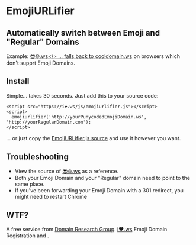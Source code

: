 # EmojiURLifier
## Automatically switch between Emoji and "Regular" Domains

Example: <a href="http://😎🌐.ws">😎🌐.ws</>
... falls back to <a href="http://cooldomain.ws/">cooldomain.ws</a> on browsers which don't supprt Emoji Domains.

## Install
Simple... takes 30 seconds. Just add this to your source code:
```
<script src="https://i❤️.ws/js/emojiurlifier.js"></script>
<script>
  emojiurlifier('http://yourPunycodedEmojiDomain.ws', 'http://yourRegularDomain.com');
</script>
```

... or just copy the <a href="https://github.com/jonroig/emojiurlifier/blob/master/emojiurlifier.js">EmojiURLifier.js source</a> and use it however you want.

## Troubleshooting
* View the source of <a href="http://😎🌐.ws">😎🌐.ws</a> as a reference.
* Both your Emoji Domain and your "Regular" domain need to point to the same place. 
* If you've been forwarding your Emoji Domain with a 301 redirect, you might need to restart Chrome


## WTF?
A free service from <a href="http://domainresearchgroup.net">Domain Research Group</a>. <a href="https://i❤️.ws">i❤️.ws</a> Emoji Domain Registration and . 

